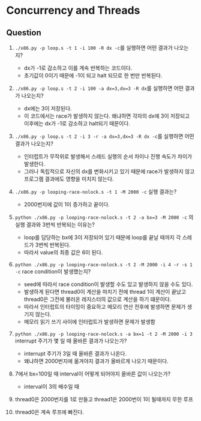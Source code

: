 # Concurrency and Threads

## Question

1. `./x86.py -p loop.s -t 1 -i 100 -R dx -c`를 실행하면 어떤 결과가 나오는지?
   - dx가 -1로 감소하고 이를 계속 반복하는 코드이다.
   - 초기값이 0이기 때문에 -1이 되고 halt 되므로 한 번만 반복된다.
  
2. `./x86.py -p loop.s -t 2 -i 100 -a dx=3,dx=3 -R dx`를 실행하면 어떤 결과가 나오는지?
   - dx에는 3이 저장된다.
   - 이 코드에서는 race가 발생하지 않는다. 왜냐하면 각자의 dx에 3이 저장되고 이후에는 dx가 -1로 감소하고 halt되기 때문이다.

3. `./x86.py -p loop.s -t 2 -i 3 -r -a dx=3,dx=3 -R dx -c`를 실행하면 어떤 결과가 나오는지?
   - 인터럽트가 무작위로 발생해서 스레드 실행의 순서 차이나 진행 속도가 차이가 발생한다.
   - 그러나 독립적으로 자신의 dx를 변화시키고 있기 때문에 race가 발생하지 않고 프로그램 결과에도 영향을 미치지 않는다.

4. `./x86.py -p looping-race-nolock.s -t 1 -M 2000 -c` 실행 결과는?
    - 2000번지에 값이 1이 증가하고 끝이다.

5. `python ./x86.py -p looping-race-nolock.s -t 2 -a bx=3 -M 2000 -c` 의 실행 결과와 3번씩 반복되는 이유는?
    - loop를 담당하는 bx에 3이 저장되어 있기 때문에 loop를 끝날 때까지 각 스레드가 3번씩 반복된다.
    - 따라서 value의 최종 값은 6이 된다.

6. `python ./x86.py -p looping-race-nolock.s -t 2 -M 2000 -i 4 -r -s 1 -c` race condition이 발생했는지?
   - seed에 따라서 race condition이 발생할 수도 있고 발생하지 않을 수도 있다.
   - 발생하게 된다면 thread0이 계산을 마치기 전에 thread 1이 계산이 끝났고 thread0은 그전에 불러온 레지스터의 값으로 계산을 하기 떄문이다.
   - 따라서 인터럽트의 타이밍이 중요하고 메모리 연산 전후에 발생하면 문제가 생기지 않는다.
   - 메모리 읽기 쓰기 사이에 인터럽트가 발생하면 문제가 발생함
  
7. `python ./x86.py -p looping-race-nolock.s -a bx=1 -t 2 -M 2000 -i 3` interrupt 주기가 몇 일 때 올바른 결과가 나오는가?
   - interrupt 주기가 3일 때 올바른 결과가 나온다.
   - 왜냐하면 2000번지에 옮겨야지 결과가 올바르게 나오기 때문이다.

8. 7에서 bx=100일 때  interval이 어떻게 되어야지 올바른 값이 나오는가?
   - interval이 3의 배수일 때

9. thread0은 2000번지를 1로 만들고 thread1은 2000번이 1이 될때까지 무한 루프
10. thread0은 계속 루프에 빠진다.
